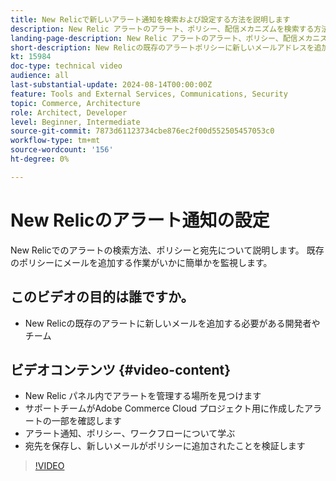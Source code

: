 ```yaml
---
title: New Relicで新しいアラート通知を検索および設定する方法を説明します
description: New Relic アラートのアラート、ポリシー、配信メカニズムを検索する方法について説明します
landing-page-description: New Relic アラートのアラート、ポリシー、配信メカニズムを検索する方法について説明します
short-description: New Relicの既存のアラートポリシーに新しいメールアドレスを追加する方法を説明します。
kt: 15984
doc-type: technical video
audience: all
last-substantial-update: 2024-08-14T00:00:00Z
feature: Tools and External Services, Communications, Security
topic: Commerce, Architecture
role: Architect, Developer
level: Beginner, Intermediate
source-git-commit: 7873d61123734cbe876ec2f00d552505457053c0
workflow-type: tm+mt
source-wordcount: '156'
ht-degree: 0%

---
```


# New Relicのアラート通知の設定

New Relicでのアラートの検索方法、ポリシーと宛先について説明します。 既存のポリシーにメールを追加する作業がいかに簡単かを監視します。

## このビデオの目的は誰ですか。

* New Relicの既存のアラートに新しいメールを追加する必要がある開発者やチーム

## ビデオコンテンツ {#video-content}

* New Relic パネル内でアラートを管理する場所を見つけます
* サポートチームがAdobe Commerce Cloud プロジェクト用に作成したアラートの一部を確認します
* アラート通知、ポリシー、ワークフローについて学ぶ
* 宛先を保存し、新しいメールがポリシーに追加されたことを検証します

>[!VIDEO](https://video.tv.adobe.com/v/3432774?learn=on)
